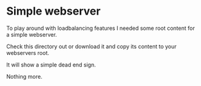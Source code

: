 # Simple webserver

To play around with loadbalancing features I needed some root content for a simple webserver.

Check this directory out or download it and copy its content to your webservers root.

It will show a simple dead end sign.

Nothing more.
